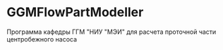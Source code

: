 # GGMFlowPartModeller
Программа кафедры ГГМ "НИУ "МЭИ" для расчета проточной части центробежного насоса
